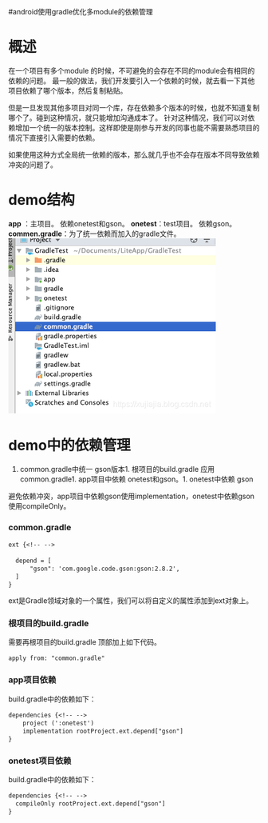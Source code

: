 #android使用gradle优化多module的依赖管理
# 概述

在一个项目有多个module 的时候，不可避免的会存在不同的module会有相同的依赖的问题。 最一般的做法，我们开发要引入一个依赖的时候，就去看一下其他项目依赖了哪个版本，然后复制粘贴。

但是一旦发现其他多项目对同一个库，存在依赖多个版本的时候，也就不知道复制哪个了。碰到这种情况，就只能增加沟通成本了。 针对这种情况，我们可以对依赖增加一个统一的版本控制。这样即使是刚参与开发的同事也能不需要熟悉项目的情况下直接引入需要的依赖。

>  
 如果使用这种方式全局统一依赖的版本，那么就几乎也不会存在版本不同导致依赖冲突的问题了。 


# demo结构

**app** ：主项目。 依赖onetest和gson。 **onetest**：test项目。 依赖gson。 **commen.gradle**：为了统一依赖而加入的gradle文件。 <img src="https://raw.githubusercontent.com/Double2hao/xujiajia_blog/main/img/1980.png" alt="在这里插入图片描述">

# demo中的依赖管理
1. common.gradle中统一 gson版本1. 根项目的build.gradle 应用 common.gradle1. app项目中依赖 onetest和gson。1. onetest中依赖 gson
>  
 避免依赖冲突，app项目中依赖gson使用implementation，onetest中依赖gson使用compileOnly。 


### common.gradle

```
ext {<!-- -->

  depend = [
      "gson": 'com.google.code.gson:gson:2.8.2',
  ]
}

```

>  
 ext是Gradle领域对象的一个属性，我们可以将自定义的属性添加到ext对象上。 


### 根项目的build.gradle

需要再根项目的build.gradle 顶部加上如下代码。

```
apply from: "common.gradle"

```

### app项目依赖

build.gradle中的依赖如下：

```
dependencies {<!-- -->
    project (':onetest')
    implementation rootProject.ext.depend["gson"]
}

```

### onetest项目依赖

build.gradle中的依赖如下：

```
dependencies {<!-- -->
  compileOnly rootProject.ext.depend["gson"]
}

```
